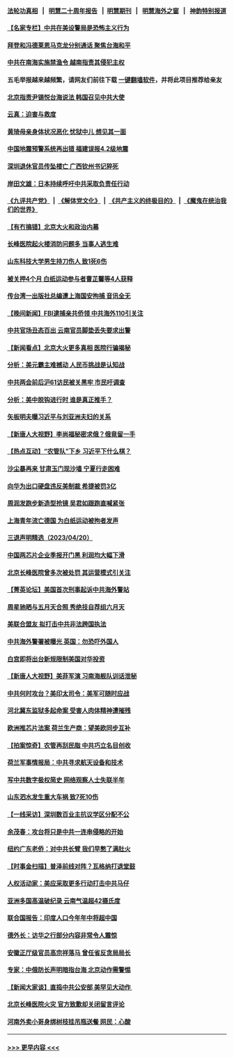 #### [法轮功真相](https://github.com/gfw-breaker/truth/blob/master/README.md?t=0) &nbsp;&nbsp;|&nbsp;&nbsp; [明慧二十周年报告](https://github.com/gfw-breaker/mh-reports/blob/master/README.md?t=0) &nbsp;&nbsp;|&nbsp;&nbsp;[明慧期刊](https://github.com/gfw-breaker/mh-qikan) &nbsp;&nbsp;|&nbsp;&nbsp; [明慧海外之窗](https://github.com/gfw-breaker/mh-news/blob/master/README.md?t=0) &nbsp;&nbsp;|&nbsp;&nbsp; [神韵特别报道](https://github.com/gfw-breaker/mh-news/blob/master/shenyun.md?t=0)
#### [【名家专栏】中共在美设警局是恐怖主义行为](../pages/nsc413/n13977345.md?t=04210643) 
#### [拜登和冯德莱恩马克龙分别通话 聚焦台海和平](../pages/nsc413/n13977609.md?t=04210643) 
#### [中共在南海实施禁渔令 越南指责其侵犯主权](../pages/nsc413/n13977475.md?t=04210643) 
#### 五毛举报越来越频繁，请网友们前往下载 [一键翻墙软件](https://github.com/gfw-breaker/ssr-accounts)，并将此项目推荐给亲友
#### [北京指责尹锡悦台海说法 韩国召见中共大使](../pages/nsc413/n13977543.md?t=04210643) 
#### [云真：迫害与救度](../pages/nsc413/n13977248.md?t=04210643) 
#### [黄琦母亲身体状况恶化 忧狱中儿 想见其一面](../pages/nsc413/n13977542.md?t=04210643) 
#### [中国地震预警系统再出错 福建误报4.2级地震](../pages/nsc413/n13977339.md?t=04210643) 
#### [深圳退休官员传坠楼亡 广西钦州书记猝死](../pages/nsc413/n13977346.md?t=04210643) 
#### [岸田文雄：日本持续呼吁中共采取负责任行动](../pages/nsc413/n13977307.md?t=04210643) 
#### [《九评共产党》](https://github.com/begood0513/9ping.md/blob/master/README.md) &nbsp;|&nbsp; [《解体党文化》](../../../../jtdwh.md/blob/master/README.md)  &nbsp;|&nbsp; [《共产主义的终极目的》](../../../../gczydzjmd.md/blob/master/README.md) &nbsp;|&nbsp; [《魔鬼在统治我们的世界》](../../../../mgztzwmdsj.md/blob/master/README.md) 
#### [【有冇搞错】北京大火和政治内幕](../pages/nsc413/n13977190.md?t=04210643) 
#### [长峰医院起火楼消防问题多 当事人逃生难](../pages/nsc413/n13976882.md?t=04210643) 
#### [山东科技大学男生持刀伤人 致1死6伤](../pages/nsc413/n13977275.md?t=04210643) 
#### [被关押4个月 白纸运动参与者曹芷馨等4人获释](../pages/nsc413/n13977237.md?t=04210643) 
#### [传台湾一出版社总编遭上海国安拘捕 音讯全无](../pages/nsc413/n13977164.md?t=04210643) 
#### [【晚间新闻】FBI逮捕亲共侨领 中共海外110引关注](../pages/nsc413/n13977148.md?t=04210643) 
#### [中共官场丑态百出 云南官员脚垫丢失要求出警](../pages/nsc413/n13976917.md?t=04210643) 
#### [【新闻看点】北京大火更多真相 医院行骗揭秘](../pages/nsc413/n13976826.md?t=04210643) 
#### [分析：美元霸主难撼动 人民币挑战是认知战](../pages/nsc413/n13976125.md?t=04210643) 
#### [中共两会前后沪61访民被关黑牢 市民吁调查](../pages/nsc413/n13976054.md?t=04210643) 
#### [分析：美中脱钩进行时 谁是真正推手？](../pages/nsc413/n13976841.md?t=04210643) 
#### [矢板明夫曝习近平与刘亚洲夫妇的关系](../pages/nsc413/n13976947.md?t=04210643) 
#### [【新唐人大视野】李尚福秘密求俄？俄竟留一手](../pages/nsc413/n13976759.md?t=04210643) 
#### [【热点互动】“农管队”下乡 习近平下什么棋？](../pages/nsc413/n13976792.md?t=04210643) 
#### [沙尘暴再来 甘肃玉门现沙墙 宁夏行走困难](../pages/nsc413/n13976897.md?t=04210643) 
#### [向华为出口硬盘违反美制裁 希捷被罚3亿](../pages/nsc413/n13976812.md?t=04210643) 
#### [周润发跑步新造型抢镜 吴君如跟跑直喊紧张](../pages/nsc413/n13976767.md?t=04210643) 
#### [上海青年流亡德国 为白纸运动被拘者发声](../pages/nsc413/n13976816.md?t=04210643) 
#### [三退声明精选（2023/04/20）](../pages/nsc413/n13976817.md?t=04210643) 
#### [中国两芯片企业季报开门黑 利润均大幅下滑](../pages/nsc413/n13976783.md?t=04210643) 
#### [北京长峰医院曾多次被处罚 其运营模式引关注](../pages/nsc413/n13976724.md?t=04210643) 
#### [【菁英论坛】美国首次刑事起诉中共海外警站](../pages/nsc413/n13976774.md?t=04210643) 
#### [周星驰晒与五月天合照 秀绝技自荐组六月天](../pages/nsc413/n13976697.md?t=04210643) 
#### [美联合盟友 拟打击中共非法跨国执法](../pages/nsc413/n13976770.md?t=04210643) 
#### [中共海外警署被曝光 英国：勿恐吓外国人](../pages/nsc413/n13976616.md?t=04210643) 
#### [白宫即将出台新规限制美国对华投资](../pages/nsc413/n13976625.md?t=04210643) 
#### [【新唐人大视野】美菲军演 习南海舰队训话泄秘](../pages/nsc413/n13976739.md?t=04210643) 
#### [中共何时攻台？美印太司令：美军可随时应战](../pages/nsc413/n13976725.md?t=04210643) 
#### [河北冀东监狱多起命案 受害人肉体精神遭摧残](../pages/nsc413/n13976483.md?t=04210643) 
#### [欧洲推芯片法案 荷兰生产商：望美欧同步互补](../pages/nsc413/n13976669.md?t=04210643) 
#### [【拍案惊奇】农管再刮民脂 中共巧立名目创收](../pages/nsc413/n13976561.md?t=04210643) 
#### [荷兰军事情报局：中共寻求航天设备和技术](../pages/nsc413/n13976629.md?t=04210643) 
#### [写中共数字极权简史 网络观察人士失联半年](../pages/nsc413/n13975966.md?t=04210643) 
#### [山东泗水发生重大车祸 致7死10伤](../pages/nsc413/n13976668.md?t=04210643) 
#### [【一线采访】深圳数百业主抗议学区分配不公](../pages/nsc413/n13976680.md?t=04210643) 
#### [余茂春：攻台将只是中共一连串侵略的开始](../pages/nsc413/n13976663.md?t=04210643) 
#### [纽约广东老侨：对中共长臂 我们早憋了满肚火](../pages/nsc413/n13976153.md?t=04210643) 
#### [【时事金扫描】普泽前线对阵？瓦格纳打退堂鼓](../pages/nsc413/n13976493.md?t=04210643) 
#### [人权活动家：美应采取更多行动打击中共马仔](../pages/nsc413/n13976151.md?t=04210643) 
#### [亚洲多国高温破纪录 云南气温超42摄氏度](../pages/nsc413/n13976633.md?t=04210643) 
#### [联合国报告：印度人口今年年中将超中国](../pages/nsc413/n13976613.md?t=04210643) 
#### [德外长：访华之行部分内容非常令人震惊](../pages/nsc413/n13976567.md?t=04210643) 
#### [安徽正厅级官员高宗祥落马 曾任省反贪局局长](../pages/nsc413/n13976407.md?t=04210643) 
#### [专家：中俄防长声明暗指台海 北京动作需警惕](../pages/nsc413/n13976489.md?t=04210643) 
#### [【新闻大家谈】直捣中共公安部 美罕见大动作 ](../pages/nsc413/n13976520.md?t=04210643) 
#### [北京长峰医院火灾 官方致歉却关闭留言评论](../pages/nsc413/n13976367.md?t=04210643) 
#### [河南外卖小哥身绑树枝挂吊瓶送餐 网民：心酸](../pages/nsc413/n13976449.md?t=04210643) 

----
#### [ >>> 更早内容 <<< ](../indexes/nsc413-earlier.md)
